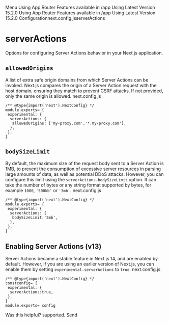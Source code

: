 Menu
Using App Router
Features available in /app
Using Latest Version
15.2.0
Using App Router
Features available in /app
Using Latest Version
15.2.0
Configurationnext.config.jsserverActions
# serverActions
Options for configuring Server Actions behavior in your Next.js application.
## `allowedOrigins`
A list of extra safe origin domains from which Server Actions can be invoked. Next.js compares the origin of a Server Action request with the host domain, ensuring they match to prevent CSRF attacks. If not provided, only the same origin is allowed.
next.config.js
```
/** @type{import('next').NextConfig} */
module.exports= {
 experimental: {
  serverActions: {
   allowedOrigins: ['my-proxy.com','*.my-proxy.com'],
  },
 },
}
```

## `bodySizeLimit`
By default, the maximum size of the request body sent to a Server Action is 1MB, to prevent the consumption of excessive server resources in parsing large amounts of data, as well as potential DDoS attacks.
However, you can configure this limit using the `serverActions.bodySizeLimit` option. It can take the number of bytes or any string format supported by bytes, for example `1000`, `'500kb'` or `'3mb'`.
next.config.js
```
/** @type{import('next').NextConfig} */
module.exports= {
 experimental: {
  serverActions: {
   bodySizeLimit:'2mb',
  },
 },
}
```

## Enabling Server Actions (v13)
Server Actions became a stable feature in Next.js 14, and are enabled by default. However, if you are using an earlier version of Next.js, you can enable them by setting `experimental.serverActions` to `true`.
next.config.js
```
/** @type{import('next').NextConfig} */
constconfig= {
 experimental: {
  serverActions:true,
 },
}
module.exports= config
```

Was this helpful?
supported.
Send

